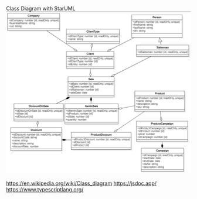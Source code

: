 Class Diagram with StarUML
![Diagrama de clases](./images/classDiagram.png)

https://en.wikipedia.org/wiki/Class_diagram
https://jsdoc.app/
https://www.typescriptlang.org/
